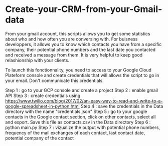 ﻿# Create-your-CRM-from-your-Gmail-data
 
 From your gmail account, this scripts allows you to get some statistics about who and how often you are conversing with.
 For buisness developpers, it allows you to know which contacts you have from a specific company, their potential phone numbers and the   last date you contacted and received a message from them. It is very helpful to keep good relashionship with your clients.
 
 To launch this fonctionnality, you need to access to your Google Cloud Plateform console and create credentials that will allows the script to go in your email. Don't communicate this credentials. 

Step 1 : go to your GCP console and create a project 
Step 2 : enable gmail API 
Step 3 : create credentials using https://www.twilio.com/blog/2017/02/an-easy-way-to-read-and-write-to-a-google-spreadsheet-in-python.html
Step 4 : save the credentials in the Data directory with the name "credentials.json"
Step 5 : go to your google contacts in the Google contact section, click on other contacts, select all and export. Save this file as contacts.csv in the Data directory
Step 6 : python main.py 
Step 7 : vizualize the output with potential phone numbers, frequency of the mail exchanges of each contact, last contact date, potential company of the contact 
